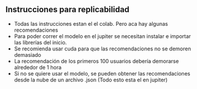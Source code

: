 ## Instrucciones para replicabilidad
- Todas las instrucciones estan el el colab. Pero aca hay algunas recomendaciones
- Para poder correr el modelo en el jupiter se necesitan instalar e importar las librerías del inicio.
- Se recomienda usar cuda para que las recomendaciones no se demoren demasiado
- La recomendación de los primeros 100 usuarios debería demorarse alrededor de 1 hora
- Si no se quiere usar el modelo, se pueden obtener las recomendaciones desde la nube de un archivo .json (Todo esto esta el en jupiter)